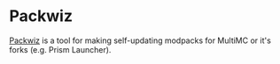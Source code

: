 # Packwiz

[Packwiz](https://github.com/comp500/packwiz) is a tool for making self-updating modpacks for MultiMC or it's forks (e.g. Prism Launcher).
